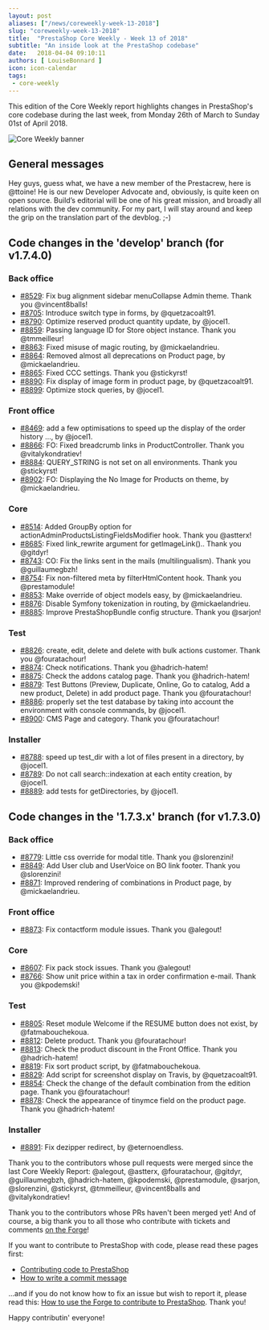 ```yaml
---
layout: post
aliases: ["/news/coreweekly-week-13-2018"]
slug: "coreweekly-week-13-2018"
title:  "PrestaShop Core Weekly - Week 13 of 2018"
subtitle: "An inside look at the PrestaShop codebase"
date:   2018-04-04 09:10:11
authors: [ LouiseBonnard ]
icon: icon-calendar
tags:
 - core-weekly
---
```


This edition of the Core Weekly report highlights changes in PrestaShop's core codebase during the last week, from Monday 26th of March to Sunday 01st of April 2018.

![Core Weekly banner](/assets/images/2017/04/core_weekly_banner.jpg)


## General messages

Hey guys, guess what, we have a new member of the Prestacrew, here is @ttoine! He is our new Developer Advocate and, obviously, is quite keen on open source. Build’s editorial will be one of his great mission, and broadly all relations with the dev community. For my part, I will stay around and keep the grip on the translation part of the devblog. ;-)


## Code changes in the 'develop' branch (for v1.7.4.0)

### Back office

* [#8529](https://github.com/PrestaShop/PrestaShop/pull/8529): Fix bug alignment sidebar menuCollapse Admin theme. Thank you @vincent8balls!
* [#8705](https://github.com/PrestaShop/PrestaShop/pull/8705): Introduce switch type in forms, by @quetzacoalt91.
* [#8790](https://github.com/PrestaShop/PrestaShop/pull/8790): Optimize reserved product quantity update, by @jocel1.
* [#8859](https://github.com/PrestaShop/PrestaShop/pull/8859): Passing language ID for Store object instance. Thank you @tmmeilleur!
* [#8863](https://github.com/PrestaShop/PrestaShop/pull/8863): Fixed misuse of magic routing, by @mickaelandrieu.
* [#8864](https://github.com/PrestaShop/PrestaShop/pull/8864): Removed almost all deprecations on Product page, by @mickaelandrieu.
* [#8865](https://github.com/PrestaShop/PrestaShop/pull/8865): Fixed CCC settings. Thank you @stickyrst!
* [#8890](https://github.com/PrestaShop/PrestaShop/pull/8890): Fix display of image form in product page, by @quetzacoalt91.
* [#8899](https://github.com/PrestaShop/PrestaShop/pull/8899): Optimize stock queries, by @jocel1.


### Front office

* [#8469](https://github.com/PrestaShop/PrestaShop/pull/8469): add a few optimisations to speed up the display of the order history …, by @jocel1.
* [#8866](https://github.com/PrestaShop/PrestaShop/pull/8866): FO: Fixed breadcrumb links in ProductController. Thank you @vitalykondratiev!
* [#8884](https://github.com/PrestaShop/PrestaShop/pull/8884): QUERY_STRING is not set on all environments. Thank you @stickyrst!
* [#8902](https://github.com/PrestaShop/PrestaShop/pull/8902): FO: Displaying the No Image for Products on theme, by @mickaelandrieu.


### Core

* [#8514](https://github.com/PrestaShop/PrestaShop/pull/8514): Added GroupBy option for actionAdminProductsListingFieldsModifier hook. Thank you @astterx!
* [#8685](https://github.com/PrestaShop/PrestaShop/pull/8685): Fixed link_rewrite argument for getImageLink().. Thank you @gitdyr!
* [#8743](https://github.com/PrestaShop/PrestaShop/pull/8743): CO: Fix the links sent in the mails (multilingualism). Thank you @guillaumegbzh!
* [#8754](https://github.com/PrestaShop/PrestaShop/pull/8754): Fix non-filtered meta by filterHtmlContent hook. Thank you @prestamodule!
* [#8853](https://github.com/PrestaShop/PrestaShop/pull/8853): Make override of object models easy, by @mickaelandrieu.
* [#8876](https://github.com/PrestaShop/PrestaShop/pull/8876): Disable Symfony tokenization in routing, by @mickaelandrieu.
* [#8885](https://github.com/PrestaShop/PrestaShop/pull/8885): Improve PrestaShopBundle config structure. Thank you @sarjon!


### Test

* [#8826](https://github.com/PrestaShop/PrestaShop/pull/8826): create, edit, delete and delete with bulk actions customer. Thank you @fouratachour!
* [#8874](https://github.com/PrestaShop/PrestaShop/pull/8874): Check notifications. Thank you @hadrich-hatem!
* [#8875](https://github.com/PrestaShop/PrestaShop/pull/8875): Check the addons catalog page. Thank you @hadrich-hatem!
* [#8879](https://github.com/PrestaShop/PrestaShop/pull/8879): Test Buttons (Preview, Duplicate, Online, Go to catalog, Add a new product, Delete) in add product page. Thank you @fouratachour!
* [#8886](https://github.com/PrestaShop/PrestaShop/pull/8886): properly set the test database by taking into account the environment  with console commands, by @jocel1.
* [#8900](https://github.com/PrestaShop/PrestaShop/pull/8900): CMS Page and category. Thank you @fouratachour!


### Installer

* [#8788](https://github.com/PrestaShop/PrestaShop/pull/8788): speed up test_dir with a lot of files present in a directory, by @jocel1.
* [#8789](https://github.com/PrestaShop/PrestaShop/pull/8789): Do not call search::indexation at each entity creation, by @jocel1.
* [#8889](https://github.com/PrestaShop/PrestaShop/pull/8889): add tests for getDirectories, by @jocel1.


## Code changes in the '1.7.3.x' branch (for v1.7.3.0)

### Back office

* [#8779](https://github.com/PrestaShop/PrestaShop/pull/8779): Little css override for modal title. Thank you @slorenzini!
* [#8849](https://github.com/PrestaShop/PrestaShop/pull/8849): Add User club and UserVoice on BO link footer. Thank you @slorenzini!
* [#8871](https://github.com/PrestaShop/PrestaShop/pull/8871): Improved rendering of combinations in Product page, by @mickaelandrieu.


### Front office

* [#8873](https://github.com/PrestaShop/PrestaShop/pull/8873): Fix contactform module issues. Thank you @alegout!


### Core

* [#8607](https://github.com/PrestaShop/PrestaShop/pull/8607): Fix pack stock issues. Thank you @alegout!
* [#8766](https://github.com/PrestaShop/PrestaShop/pull/8766): Show unit price within a tax in order confirmation e-mail. Thank you @kpodemski!


### Test

* [#8805](https://github.com/PrestaShop/PrestaShop/pull/8805): Reset module Welcome if the RESUME button does not exist, by @fatmabouchekoua.
* [#8812](https://github.com/PrestaShop/PrestaShop/pull/8812): Delete product. Thank you @fouratachour!
* [#8813](https://github.com/PrestaShop/PrestaShop/pull/8813): Check the product discount in the Front Office. Thank you @hadrich-hatem!
* [#8819](https://github.com/PrestaShop/PrestaShop/pull/8819): Fix sort product script, by @fatmabouchekoua.
* [#8829](https://github.com/PrestaShop/PrestaShop/pull/8829): Add script for screenshot display on Travis, by @quetzacoalt91.
* [#8854](https://github.com/PrestaShop/PrestaShop/pull/8854): Check the change of the default combination from the edition page. Thank you @fouratachour!
* [#8878](https://github.com/PrestaShop/PrestaShop/pull/8878): Check the appearance of tinymce field on the product page. Thank you @hadrich-hatem!


### Installer

* [#8891](https://github.com/PrestaShop/PrestaShop/pull/8891): Fix dezipper redirect, by @eternoendless.

Thank you to the contributors whose pull requests were merged since the last Core Weekly Report: @alegout, @astterx, @fouratachour, @gitdyr, @guillaumegbzh, @hadrich-hatem, @kpodemski, @prestamodule, @sarjon, @slorenzini, @stickyrst, @tmmeilleur, @vincent8balls and @vitalykondratiev!

Thank you to the contributors whose PRs haven't been merged yet! And of course, a big thank you to all those who contribute with tickets and comments [on the Forge](http://forge.prestashop.com/)!

If you want to contribute to PrestaShop with code, please read these pages first:

 * [Contributing code to PrestaShop](http://doc.prestashop.com/display/PS16/Contributing+code+to+PrestaShop)
 * [How to write a commit message](http://doc.prestashop.com/display/PS16/How+to+write+a+commit+message)

...and if you do not know how to fix an issue but wish to report it, please read this: [How to use the Forge to contribute to PrestaShop](http://doc.prestashop.com/display/PS16/How+to+use+the+Forge+to+contribute+to+PrestaShop). Thank you!

Happy contributin' everyone!
